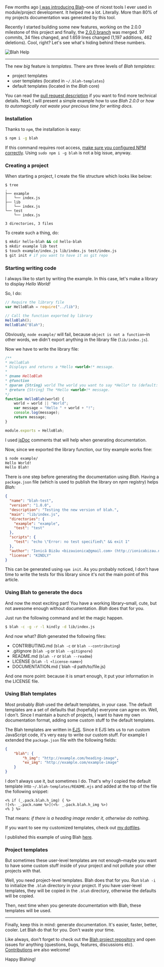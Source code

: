 Few months ago [I was introducing Blah](http://ionicabizau.net/blog/13-introducing-blah-command-line-tool)–one of nicest tools I ever used in module/project development. It helped me a lot. Literally. More than 80% of my projects documentation was generated by this tool.

Recently I started building some new features, working on the 2.0.0 milestone of this project and finally, the [2.0.0 branch](https://github.com/IonicaBizau/node-blah/pull/19) was merged. 97 commits, 34 files changed, and 1.659 lines changed (1,197 additions, 462 deletions). Cool, right? Let's see what's hiding behind these numbers.

![Blah Help](http://i.imgur.com/xlxmpjA.png)

----

The new _big_ feature is _templates_. There are three levels of _Blah templates_:

 - project templates
 - user templates (located in `~/.blah-templates`)
 - default templates (located in the _Blah_ core)

You can read the [pull request description](https://github.com/IonicaBizau/node-blah/pull/19) if you want to find more technical details. Next, I will present a simple example how to use _Blah 2.0.0_ or _how to automagically not waste your precious time for writing docs._

### Installation

Thanks to `npm`, the installation is easy:

```sh
$ npm i -g blah
```

If this command requires root access, [make sure you configured NPM correctly](https://github.com/IonicaBizau/dotfiles#npm-config). Using `sudo npm i -g blah` is not a big issue, anyway.

### Creating a project

When starting a project, I create the file structure which looks like below:

```
$ tree
.
├── example
│   └── index.js
├── lib
│   └── index.js
└── test
    └── index.js

3 directories, 3 files
```

To create such a thing, do:

```sh
$ mkdir hello-blah && cd hello-blah
$ mkdir example lib test
$ touch example/index.js lib/index.js test/index.js
$ git init # if you want to have it as git repo
```

### Starting writing code
I always like to start by writing the example. In this case, let's make a library to display _Hello World!_

So, I do:

```js
// Require the library file
var HelloBlah = require("../lib");

// Call the function exported by library
HelloBlah();
HelloBlah("Blah");
```

Obviously, `node example/` will fail, because `object is not a function`–in other words, we didn't export anything in the library file (`lib/index.js`).

Now we have to write the library file:

```js
/**
* HelloBlah
* Displays and returns a *Hello <world>!* message.
*
* @name HelloBlah
* @function
* @param {String} world The world you want to say *Hello* to (default: `"World"`).
* @return {String} The *Hello <world>!* message.
*/
function HelloBlah(world) {
    world = world || "World";
    var message = "Hello " + world + "!";
    console.log(message);
    return message;
}

module.exports = HelloBlah;
```

I used [jsDoc](http://usejsdoc.org/) comments that will help when generating documentation.

Now, since we exported the library function, our tiny example works fine:

```sh
$ node example/
Hello World!
Hello Blah!
```

There is one step before generating the documentation using _Blah_. Having a `package.json` file (which is used to publish the library on _npm_ registry) helps _Blah:_

```json
{
  "name": "blah-test",
  "version": "1.0.0",
  "description": "Testing the new version of blah.",
  "main": "lib/index.js",
  "directories": {
    "example": "example",
    "test": "test"
  },
  "scripts": {
    "test": "echo \"Error: no test specified\" && exit 1"
  },
  "author": "Ionică Bizău <bizauionica@gmail.com> (http://ionicabizau.net)",
  "license": "KINDLY"
}
````

This can be generated using `npm init`. As you probably noticed, I don't have time to write the tests for this library since it's not the main point of this article.

### Using Blah to generate the docs
And now the most exciting part! You have a working library–small, cute, but not awesome enough without documentation. _Blah_ does that for you.

Just run the following command and let the magic happen.

```sh
$ blah -c -g -r -l kindly -d lib/index.js
```

And now what? _Blah_ generated the following files:

 - CONTRIBUTING.md (`blah -c` or `blah --contributing`)
 - .gitignore (`blah -g` or `blah --gitignore`)
 - README.md (`blah -r` or `blah --readme`)
 - LICENSE (`blah -l <license-name>`)
 - DOCUMENTATION.md (`blah -d path/to/file.js)

And one more point: because it is smart enough, it put your information in the LICENSE file.

### Using Blah templates

Most probably _Blah_ used the default templates, in your case. The default templates are a set of defaults that (hopefully) everyone can agree on. Well, I don't. Since I maintain a bunch of projects, I want to have my own documentation format, adding some custom stuff to the default templates.

The Blah templates are written in [EJS](http://www.embeddedjs.com/). Since it EJS lets us to run custom JavaScript code, it's very easy to write our custom stuff. For example I extended the `package.json` file with the following fields:

```json
{
    "blah": {
        "h_img": "http://example.com/heading-image",
        "ex_img": "http://example.com/example-image"
    }
}
```

I don't always use it, but sometimes I do. That's why I copied the default template into `~/.blah-templates/README.ejs` and added at the top of the file the following snippet:

```ejs
<% if (_.pack.blah.h_img) { %>
![<%- _.pack.name %>](<%- _.pack.blah.h_img %>)
<% } %>
```

That means: _if there is a heading image render it, otherwise do nothing_.

If you want to see my customized templates, check out [my dotfiles](https://github.com/IonicaBizau/dotfiles).

I published this example of using Blah [here](https://github.com/IonicaBizau/learning-nodejs/tree/master/hello-blah).

### Project templates
But sometimes these user-level templates are not enough–maybe you want to have some custom stuff inside of your project and not pollute your other projects with that.

Well, you need project-level templates. Blah does that for you. Run `blah -i` to initialize the `.blah` directory in your project. If you have user-level templates, they will be copied in the `.blah` directory, otherwise the defaults will be copied.

Then, next time when you generate documentation with Blah, these templates will be used.

---

Finally, keep this in mind: generate documentation. It's easier, faster, better, cooler. Let Blah do that for you. Don't waste your time.

Like always, don't forget to check out the [Blah project repository](https://github.com/IonicaBizau/node-blah) and open issues for anything (questions, bugs, features, discussions etc). [Contributions](https://github.com/IonicaBizau/node-blah/blob/master/CONTRIBUTING) are also welcome!

Happy Blahing!